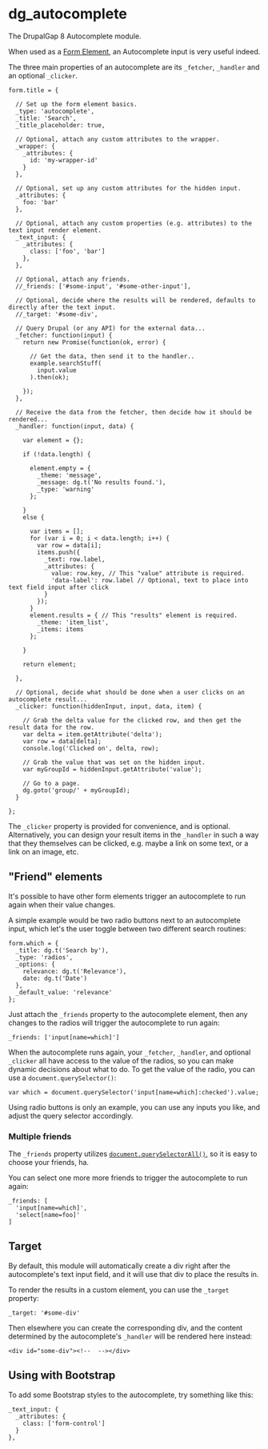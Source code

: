 # dg_autocomplete

The DrupalGap 8 Autocomplete module.

When used as a [Form Element](http://docs.drupalgap.org/8/Forms/Form_Elements), an Autocomplete input is very useful indeed.

The three main properties of an autocomplete are its `_fetcher`, `_handler` and an optional `_clicker`.

```
form.title = {

  // Set up the form element basics.
  _type: 'autocomplete',
  _title: 'Search',
  _title_placeholder: true,

  // Optional, attach any custom attributes to the wrapper.
  _wrapper: {
    _attributes: {
      id: 'my-wrapper-id'
    }
  },

  // Optional, set up any custom attributes for the hidden input.
  _attributes: {
    foo: 'bar'
  },

  // Optional, attach any custom properties (e.g. attributes) to the text input render element.
  _text_input: {
    _attributes: {
      class: ['foo', 'bar']
    },
  },

  // Optional, attach any friends.
  //_friends: ['#some-input', '#some-other-input'],

  // Optional, decide where the results will be rendered, defaults to directly after the text input.
  //_target: '#some-div',

  // Query Drupal (or any API) for the external data...
  _fetcher: function(input) {
    return new Promise(function(ok, error) {

      // Get the data, then send it to the handler..
      example.searchStuff(
        input.value
      ).then(ok);

    });
  },

  // Receive the data from the fetcher, then decide how it should be rendered...
  _handler: function(input, data) {

    var element = {};

    if (!data.length) {

      element.empty = {
        _theme: 'message',
        _message: dg.t('No results found.'),
        _type: 'warning'
      };

    }
    else {

      var items = [];
      for (var i = 0; i < data.length; i++) {
        var row = data[i];
        items.push({
          _text: row.label,
          _attributes: {
            value: row.key, // This "value" attribute is required.
            'data-label': row.label // Optional, text to place into text field input after click
          }
        });
      }
      element.results = { // This "results" element is required.
        _theme: 'item_list',
        _items: items
      };

    }

    return element;

  },
  
  // Optional, decide what should be done when a user clicks on an autocomplete result...
  _clicker: function(hiddenInput, input, data, item) {

    // Grab the delta value for the clicked row, and then get the result data for the row.
    var delta = item.getAttribute('delta');
    var row = data[delta];
    console.log('Clicked on', delta, row);

    // Grab the value that was set on the hidden input.
    var myGroupId = hiddenInput.getAttribute('value');
    
    // Go to a page.
    dg.goto('group/' + myGroupId);
  }
  
};
```

The `_clicker` property is provided for convenience, and is optional. Alternatively, you can design your result items in the `_handler` in such a way that they themselves can be clicked, e.g. maybe a link on some text, or a link on an image, etc.

## "Friend" elements

It's possible to have other form elements trigger an autocomplete to run again when their value changes.

A simple example would be two radio buttons next to an autocomplete input, which let's the user toggle between two different search routines:

```
form.which = {
  _title: dg.t('Search by'),
  _type: 'radios',
  _options: {
    relevance: dg.t('Relevance'),
    date: dg.t('Date')
  },
  _default_value: 'relevance'
};
```

Just attach the `_friends` property to the autocomplete element, then any changes to the radios will trigger the autocomplete to run again:

```
_friends: ['input[name=which]']
```

When the autocomplete runs again, your `_fetcher`, `_handler`, and optional `_clicker` all have access to the value of the radios, so you can make dynamic decisions about what to do. To get the value of the radio, you can use a `document.querySelector()`:

```
var which = document.querySelector('input[name=which]:checked').value;
```

Using radio buttons is only an example, you can use any inputs you like, and adjust the query selector accordingly.

### Multiple friends

The `_friends` property utilizes [`document.querySelectorAll()`](https://www.w3schools.com/jsref/met_document_queryselectorall.asp), so it is easy to choose your friends, ha.

You can select one more more friends to trigger the autocomplete to run again:

```
_friends: [
  'input[name=which]',
  'select[name=foo]'
]
```

## Target

By default, this module will automatically create a div right after the autocomplete's text input field, and it will use that div to place the results in.

To render the results in a custom element, you can use the `_target` property:

```
_target: '#some-div'
```

Then elsewhere you can create the corresponding div, and the content determined by the autocomplete's `_handler` will be rendered here instead:

```
<div id="some-div"><!--  --></div>
```
## Using with Bootstrap

To add some Bootstrap styles to the autocomplete, try something like this:

```
_text_input: {
  _attributes: {
    class: ['form-control']
  }
},
```
